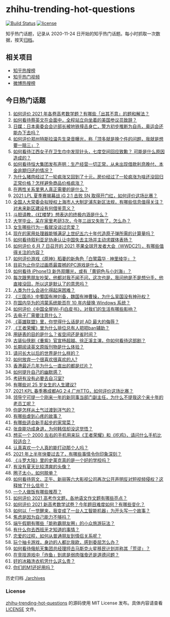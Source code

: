 # zhihu-trending-hot-questions

[![Build Status](https://github.com/justjavac/zhihu-trending-hot-questions/workflows/ci/badge.svg?branch=master)](https://github.com/justjavac/zhihu-trending-hot-questions/actions)
[![license](https://img.shields.io/github/license/justjavac/zhihu-trending-hot-questions)](https://github.com/justjavac/zhihu-trending-hot-questions/blob/master/LICENSE)

知乎热门话题，记录从 2020-11-24 日开始的知乎热门话题。每小时抓取一次数据，按天[归档](./archives)。

## 相关项目

- [知乎热搜榜](https://github.com/justjavac/zhihu-trending-top-search)
- [知乎热门视频](https://github.com/justjavac/zhihu-trending-hot-video)
- [微博热搜榜](https://github.com/justjavac/weibo-trending-hot-search)

## 今日热门话题

<!-- BEGIN -->
<!-- 最后更新时间 Tue Jun 08 2021 03:02:14 GMT+0800 (China Standard Time) -->

1. [如何评价 2021
   年各卷高考数学题？有哪些「出其不意」的题和解法？](https://www.zhihu.com/question/463527743)
2. [如何看待蔡英文在会面中，全程站立向坐着的美国参议员致辞？](https://www.zhihu.com/question/463513769)
3. [日媒：日本奥委会会计部长被地铁撞击身亡，警方初步推断为自杀，奥运会还能办下去吗？](https://www.zhihu.com/question/463640863)
4. [如何评价郑州特斯拉温先生录音曝光，称「顶多就是换个件的问题，我就是想要一赔三」？](https://www.zhihu.com/question/463510939)
5. [如何看待江西女子在卫生巾中发现针头，七度空间回应致歉？
   可能是什么原因造成的？](https://www.zhihu.com/question/463438703)
6. [如何看待恒大集团发布声明：生产经营一切正常，从未出现借款利息晚付、本金逾期归还的情况？](https://www.zhihu.com/question/463617349)
7. [为什么猪肉经过了一轮疯涨又回到了十元，房价经过了一轮疯涨为啥还没回归正常价格？怎样避免商品价格疯涨？](https://www.zhihu.com/question/463497801)
8. [在两性关系里男人真正需要的是什么？](https://www.zhihu.com/question/319606888)
9. [2021 LPL 夏季赛揭幕战 iG 2:1 击败 SN
   取得开门红，如何评价这场比赛？](https://www.zhihu.com/question/463732484)
10. [全国人大常委会拟授权上海市人大制定浦东新区法规，有哪些信息值得关注？对未来新区建设有何借鉴意义？](https://www.zhihu.com/question/463693326)
11. [斗胆请教，《红楼梦》想表达的终极内涵是什么？](https://www.zhihu.com/question/54833966)
12. [大学毕业，呆在家里考研3次，今年三战又失败了，怎么办？](https://www.zhihu.com/question/41692093)
13. [女生哪些行为一看就没谈过恋爱？](https://www.zhihu.com/question/274051741)
14. [现在的家用处理器能够满足上世纪五六十年代造原子弹所需的计算量吗？](https://www.zhihu.com/question/463181858)
15. [如何看待叙利亚足协承认让中国失去主场并主动求媒体表扬？](https://www.zhihu.com/question/463409034)
16. [如何评价 6 月 7 日召开的 2021
    苹果全球开发者大会（WWDC21），有哪些值得关注的内容？](https://www.zhihu.com/question/463764581)
17. [如何评价游戏《原神》稻妻的新角色「白鹭霜华 · 神里绫华」？](https://www.zhihu.com/question/463721778)
18. [目前为止你见过画质最震撼的PC游戏是什么？](https://www.zhihu.com/question/334549140)
19. [如何看待 iPhone13 新外观曝光，或有「黄铜色与小刘海」？](https://www.zhihu.com/question/463358441)
20. [每次跟男朋友吵架，他都对我不闻不问，这次也是，我问他是不是想分手，他直接没回，所以这是默认了的意思吗？](https://www.zhihu.com/question/303113863)
21. [人类为什么会进化得起床困难？](https://www.zhihu.com/question/463105583)
22. [《三国杀》中蜀国有神刘备，魏国有神曹操，为什么吴国没有神孙权？](https://www.zhihu.com/question/463422109)
23. [在国内华为的鸿蒙系统能否在 10 年内替换 Windows
    系统？](https://www.zhihu.com/question/462366986)
24. [如何评价《中国全屋Wi-Fi白皮书》，对我们的生活有哪些影响？](https://www.zhihu.com/question/463705015)
25. [去电子厂需要注意什么？](https://www.zhihu.com/question/455726048)
26. [《英雄联盟》里，你觉得什么话是对 AD 最大的侮辱？](https://www.zhihu.com/question/457722320)
27. [《王者荣耀》里为什么排位总有人把把ban辅助？](https://www.zhihu.com/question/461168119)
28. [用链表的目的是什么？省空间还是省时间？](https://www.zhihu.com/question/31082722)
29. [古装仙侠剧《重紫》官宣杨超越、徐正溪主演，你如何看待这部剧？](https://www.zhihu.com/question/463617982)
30. [长期阅读英文原版刊物是什么体验？](https://www.zhihu.com/question/264023044)
31. [请问长大以后的世界是什么样的？](https://www.zhihu.com/question/462575562)
32. [如何放弃一个很喜欢很喜欢的人?](https://www.zhihu.com/question/461564379)
33. [香港最近几年为什么一直出的都是烂片？](https://www.zhihu.com/question/462877536)
34. [如何提升自己的幽默感？](https://www.zhihu.com/question/19568671)
35. [考研有没有必要去自习室?](https://www.zhihu.com/question/407177379)
36. [有哪些对 25 岁女生的人生建议?](https://www.zhihu.com/question/447599541)
37. [2021 KPL 春季赛成都AG 2:4
    广州TTG，如何评价这场比赛？](https://www.zhihu.com/question/463484387)
38. [领导宁可提一个刚来一年的新同事当部门副主任，为什么不提我这个来十年的老员工呢？](https://www.zhihu.com/question/458785731)
39. [你是怎样从土气过渡到洋气的？](https://www.zhihu.com/question/267705489)
40. [有哪些虐到心疼的故事？](https://www.zhihu.com/question/459608042)
41. [有哪些适合新手起步的家常菜？](https://www.zhihu.com/question/28304820)
42. [张良能功成身退，为何韩信却没这觉悟？](https://www.zhihu.com/question/440992178)
43. [想买一个 2000
    左右的手机用来玩《王者荣耀》和《吃鸡》，请问什么手机比较适合？](https://www.zhihu.com/question/458078419)
44. [认真喜欢一个人真的能打动那个人吗？](https://www.zhihu.com/question/371261725)
45. [2021 年上半年快要过去了，有哪些事情令你印象深刻？](https://www.zhihu.com/question/463406631)
46. [《斗罗大陆》里的史莱克真的是一个好的学校吗？](https://www.zhihu.com/question/401677351)
47. [有没有夏天比较清爽的头像？](https://www.zhihu.com/question/456333095)
48. [圈子太小，如何脱单？](https://www.zhihu.com/question/28757606)
49. [如何看待慈文、正午、新丽等六大影视公司再次公开声明反对短视频侵权？这释放了什么信号？](https://www.zhihu.com/question/463579622)
50. [一个人做饭有哪些推荐？](https://www.zhihu.com/question/24523223)
51. [如何评价 2021 高考作文题，各地语文作文题有哪些亮点？](https://www.zhihu.com/question/463569578)
52. [如何评价 2021
    新高考数学试卷？今年题目难度如何？有哪些变化？](https://www.zhihu.com/question/463698634)
53. [如何以「一觉醒来，我变成了一台人工智能机器」为开头写一个故事？](https://www.zhihu.com/question/462394457)
54. [焦虑是因为自己能力不够吗？](https://www.zhihu.com/question/313138680)
55. [端午假期有哪些「能称霸朋友圈」的小众旅游玩法？](https://www.zhihu.com/question/463262656)
56. [有什么你去西班牙才知道的事情？](https://www.zhihu.com/question/340140889)
57. [恋爱的过程，如何从普通朋友到情侣关系呢？](https://www.zhihu.com/question/25316274)
58. [玩个抽卡游戏，身边的人都比我欧，感到委屈怎么办？](https://www.zhihu.com/question/462515325)
59. [如何看待俄航天集团总经理抨击马斯克火星移民计划并称其「荒谬」？](https://www.zhihu.com/question/463587174)
60. [在竞技游戏中「炸鱼」到底是弱肉强食还是道德问题？](https://www.zhihu.com/question/307041782)
61. [好的冰箱洗衣机凭什么这么贵？](https://www.zhihu.com/question/463416036)
62. [你们的M1还好用吗？](https://www.zhihu.com/question/447835410)

<!-- END -->

历史归档 [./archives](./archives)

### License

[zhihu-trending-hot-questions](https://github.com/justjavac/zhihu-trending-hot-questions)
的源码使用 MIT License 发布。具体内容请查看 [LICENSE](./LICENSE) 文件。
